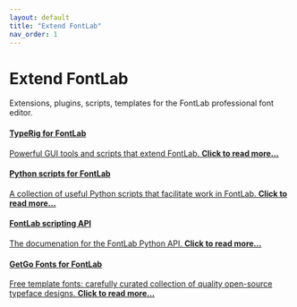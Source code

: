 ```yaml
---
layout: default
title: "Extend FontLab"
nav_order: 1
---
```


# Extend FontLab

Extensions, plugins, scripts, templates for the FontLab professional font editor.

<div uk-grid class="uk-grid-column-small uk-grid-row-medium uk-child-width-1-2@s">
<a href="typerig/" class="uk-card uk-padding-small uk-card-hover">
<h4 class="uk-card-title uk-margin-remove-top">TypeRig for FontLab</h3>
<p>Powerful GUI tools and scripts that extend FontLab. <strong>Click to read more…</strong></p>
</a>
<a href="scripts/" class="uk-card uk-padding-small uk-card-hover">
<h4 class="uk-card-title uk-margin-remove-top">Python scripts for FontLab</h3>
<p>A collection of useful Python scripts that facilitate work in FontLab. <strong>Click to read more…</strong></p>
</a>
<a href="[typerig](https://fontlabcom.github.io/fontlab-python-docs/)/" class="uk-card uk-padding-small uk-card-hover">
<h4 class="uk-card-title uk-margin-remove-top">FontLab scripting API</h3>
<p>The documenation for the FontLab Python API. <strong>Click to read more…</strong></p>
</a>
<a href="[typerig/](https://fontlabcom.github.io/getgo-fonts/)" class="uk-card uk-padding-small uk-card-hover">
<h4 class="uk-card-title uk-margin-remove-top">GetGo Fonts for FontLab</h3>
<p>Free template fonts: carefully curated collection of quality open-source typeface designs. <strong>Click to read more…</strong></p>
</a>
</div>
